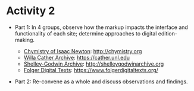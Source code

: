# Activity 2

* Part 1: In 4 groups, observe how the markup impacts the interface and functionality of each site; determine approaches to digital edition-making. 

  * [Chymistry of Isaac Newton](http://chymistry.org): http://chymistry.org
  * [Willa Cather Archive](https://cather.unl.edu): https://cather.unl.edu
  * [Shelley-Godwin Archive](http://shelleygodwinarchive.org): http://shelleygodwinarchive.org
  * [Folger Digital Texts](https://www.folgerdigitaltexts.org/): https://www.folgerdigitaltexts.org/

* Part 2: Re-convene as a whole and discuss observations and findings.
